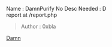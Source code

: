 Name : DamnPurify
No Desc Needed : D  
report at /report.php

> Author :  0xbla

[Damn](http://20.115.83.90:1337)